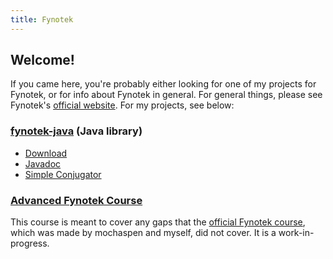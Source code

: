 ```yaml
---
title: Fynotek
---
```


## Welcome!
If you came here, you're probably either looking for one of my projects for Fynotek, or for info about Fynotek in general. For general things, please see Fynotek's [official website](https://aspenlangs.neocities.org/fyn.html). For my projects, see below:


### [fynotek-java](https://github.com/mathmaster13/fynotek-java) (Java library)
- [Download](https://github.com/mathmaster13/fynotek-java/releases/latest)
- [Javadoc](https://mathmaster13.github.io/fynotek-java/javadoc/overview-tree.html)
- [Simple Conjugator](https://mathmaster13.github.io/fynotek-java/conjugator)

### [Advanced Fynotek Course](advanced-course)
This course is meant to cover any gaps that the [official Fynotek course](https://aspenlangs.neocities.org/fynles.html), which was made by mochaspen and myself, did not cover. It is a work-in-progress.
